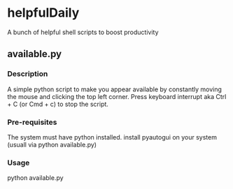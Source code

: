 # helpfulDaily

A bunch of helpful shell scripts to boost productivity




## available.py
### Description
A simple python script to make you appear available by constantly moving the mouse and clicking the top left corner. Press keyboard interrupt aka Ctrl + C (or Cmd + c) to stop the script.
### Pre-requisites
The system must have python installed.
install pyautogui on your system  (usuall via python available.py)
### Usage
python available.py


